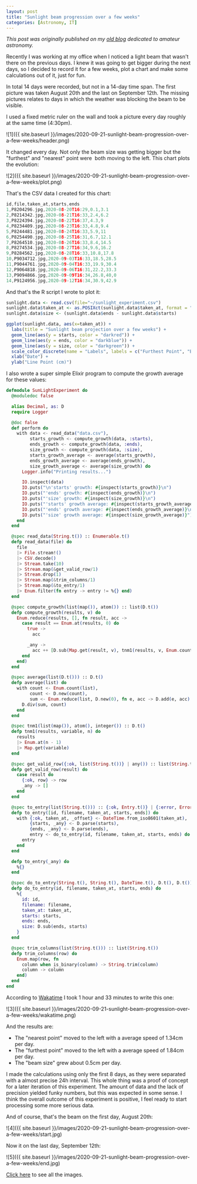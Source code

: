```yaml
---
layout: post
title: "Sunlight beam progression over a few weeks"
categories: [Astronomy, IT]
---
```


*This post was originally published on my [old blog](https://boredprogrammer.postach.io/post/sunlight-beam-progression-over-a-few-weeks) dedicated to amateur astronomy.*

Recently I was working at my office when I noticed a light beam that wasn't there on the previous days. I knew it was going to get bigger during the next days, so I decided to record it for a few weeks, plot a chart and make some calculations out of it, just for fun.

In total 14 days were recorded, but not in a 14-day time span. The first picture was taken August 20th and the last on September 12th. The missing pictures relates to days in which the weather was blocking the beam to be visible.

I used a fixed metric ruler on the wall and took a picture every day roughly at the same time (4:30pm).

![1]({{ site.baseurl }}/images/2020-09-21-sunlight-beam-progression-over-a-few-weeks/header.png)

It changed every day. Not only the beam size was getting bigger but the "furthest" and "nearest" point were  both moving to the left. This chart plots the evolution:

![2]({{ site.baseurl }}/images/2020-09-21-sunlight-beam-progression-over-a-few-weeks/plot.png)

That's the CSV data I created for this chart:
```c++
id,file,taken_at,starts,ends
1,P8204296.jpg,2020-08-20T16:29,0.1,3.1
2,P8214342.jpg,2020-08-21T16:33,2.4,6.2
3,P8224394.jpg,2020-08-22T16:37,4.3,9
4,P8234409.jpg,2020-08-23T16:33,4.8,9.4
5,P8244481.jpg,2020-08-24T16:33,5.9,11
6,P8254490.jpg,2020-08-25T16:31,6.7,12.1
7,P8264510.jpg,2020-08-26T16:33,8.4,14.5
8,P8274534.jpg,2020-08-27T16:34,9.6,16.2
9,P8284562.jpg,2020-08-28T16:33,10.8,17.8
10,P9034712.jpg,2020-09-03T16:33,18.5,28.5
11,P9044761.jpg,2020-09-04T16:33,19.9,30.4
12,P9064818.jpg,2020-09-06T16:31,22.2,33.3
13,P9094866.jpg,2020-09-09T16:34,26.8,40,0
14,P9124956.jpg,2020-09-12T16:34,30.9,42.9
```

And that's the R script I wrote to plot it:
```r
sunlight.data <- read.csv(file="~/sunlight_experiment.csv")
sunlight.data$taken_at <- as.POSIXct(sunlight.data$taken_at, format = "%Y-%m-%dT%H:%M", tz = "America/Maceio")
sunlight.data$size <- (sunlight.data$ends - sunlight.data$starts)

ggplot(sunlight.data, aes(x=taken_at)) +
  labs(title = "Sunlight beam projection over a few weeks") +
  geom_line(aes(y = starts, color = "darkred")) +
  geom_line(aes(y = ends, color = "darkblue")) +
  geom_line(aes(y = size, color = "darkgreen")) +
  scale_color_discrete(name = "Labels", labels = c("Furthest Point", "Beam Size", "Nearest Point")) +
  xlab("Date") +
  ylab("Line Point (cm)")
```

I also wrote a super simple Elixir program to compute the growth average for these values:
```elixir
defmodule SunLightExperiment do
  @moduledoc false

  alias Decimal, as: D
  require Logger

  @doc false
  def perform do
    with data <- read_data("data.csv"),
         starts_growth <- compute_growth(data, :starts),
         ends_growth <- compute_growth(data, :ends),
         size_growth <- compute_growth(data, :size),
         starts_growth_average <- average(starts_growth),
         ends_growth_average <- average(ends_growth),
         size_growth_average <- average(size_growth) do
      Logger.info("Printing results...")

      IO.inspect(data)
      IO.puts("\n'starts' growth: #{inspect(starts_growth)}\n")
      IO.puts("'ends' growth: #{inspect(ends_growth)}\n")
      IO.puts("'size' growth: #{inspect(size_growth)}\n")
      IO.puts("'starts' growth average: #{inspect(starts_growth_average)}\n")
      IO.puts("'ends' growth average: #{inspect(ends_growth_average)}\n")
      IO.puts("'size' growth average: #{inspect(size_growth_average)}")
    end
  end

  @spec read_data(String.t()) :: Enumerable.t()
  defp read_data(file) do
    file
    |> File.stream!()
    |> CSV.decode()
    |> Stream.take(10)
    |> Stream.map(&get_valid_row/1)
    |> Stream.drop(1)
    |> Stream.map(&trim_columns/1)
    |> Stream.map(&to_entry/1)
    |> Enum.filter(fn entry -> entry != %{} end)
  end

  @spec compute_growth(list(map()), atom()) :: list(D.t())
  defp compute_growth(results, v) do
    Enum.reduce(results, [], fn result, acc ->
      case result == Enum.at(results, 0) do
        true ->
          acc

        _any ->
          acc ++ [D.sub(Map.get(result, v), tnm1(results, v, Enum.count(acc) + 1))]
      end
    end)
  end

  @spec average(list(D.t())) :: D.t()
  defp average(list) do
    with count <- Enum.count(list),
         count <- D.new(count),
         sum <- Enum.reduce(list, D.new(0), fn e, acc -> D.add(e, acc) end) do
      D.div(sum, count)
    end
  end

  @spec tnm1(list(map()), atom(), integer()) :: D.t()
  defp tnm1(results, variable, n) do
    results
    |> Enum.at(n - 1)
    |> Map.get(variable)
  end

  @spec get_valid_row({:ok, list(String.t())} | any()) :: list(String.t())
  defp get_valid_row(result) do
    case result do
      {:ok, row} -> row
      _any -> []
    end
  end

  @spec to_entry(list(String.t())) :: {:ok, Entry.t()} | {:error, Error.t()}
  defp to_entry([id, filename, taken_at, starts, ends]) do
    with {:ok, taken_at, _offset} <- DateTime.from_iso8601(taken_at),
         {starts, _any} <- D.parse(starts),
         {ends, _any} <- D.parse(ends),
         entry <- do_to_entry(id, filename, taken_at, starts, ends) do
      entry
    end
  end

  defp to_entry(_any) do
    %{}
  end

  @spec do_to_entry(String.t(), String.t(), DateTime.t(), D.t(), D.t()) :: map()
  defp do_to_entry(id, filename, taken_at, starts, ends) do
    %{
      id: id,
      filename: filename,
      taken_at: taken_at,
      starts: starts,
      ends: ends,
      size: D.sub(ends, starts)
    }
  end

  @spec trim_columns(list(String.t())) :: list(String.t())
  defp trim_columns(row) do
    Enum.map(row, fn
      column when is_binary(column) -> String.trim(column)
      column -> column
    end)
  end
end
```

According to [Wakatime](https://wakatime.com/@fschuindt/projects/kaxfupdexq?start=2020-09-20&end=2020-09-20) I took 1 hour and 33 minutes to write this one:

![3]({{ site.baseurl }}/images/2020-09-21-sunlight-beam-progression-over-a-few-weeks/wakatime.png)

And the results are:
- The "nearest point" moved to the left with a average speed of 1.34cm per day.
- The "furthest point" moved to the left with a average speed of 1.84cm per day.
- The "beam size" grew about 0.5cm per day.

I made the calculations using only the first 8 days, as they were separated with a almost precise 24h interval. This whole thing was a proof of concept for a later iteration of this experiment. The amount of data and the lack of precision yielded funky numbers, but this was expected in some sense. I think the overall outcome of this experiment is positive, I feel ready to start processing some more serious data.

And of course, that's the beam on the first day, August 20th:

![4]({{ site.baseurl }}/images/2020-09-21-sunlight-beam-progression-over-a-few-weeks/start.jpg)

Now it on the last day, September 12th:

![5]({{ site.baseurl }}/images/2020-09-21-sunlight-beam-progression-over-a-few-weeks/end.jpg)

[Click here](https://postimg.cc/gallery/GCX379B) to see all the images.
